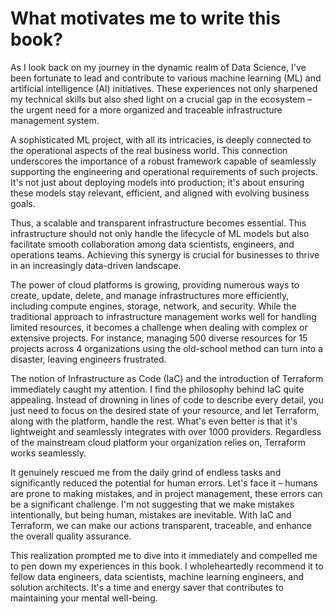 # What motivates me to write this book?

As I look back on my journey in the dynamic realm of Data Science, I've been fortunate to lead and contribute to various machine learning (ML) and artificial intelligence (AI) initiatives. These experiences not only sharpened my technical skills but also shed light on a crucial gap in the ecosystem – the urgent need for a more organized and traceable infrastructure management system.

A sophisticated ML project, with all its intricacies, is deeply connected to the operational aspects of the real business world. This connection underscores the importance of a robust framework capable of seamlessly supporting the engineering and operational requirements of such projects. It's not just about deploying models into production; it's about ensuring these models stay relevant, efficient, and aligned with evolving business goals.

Thus, a scalable and transparent infrastructure becomes essential. This infrastructure should not only handle the lifecycle of ML models but also facilitate smooth collaboration among data scientists, engineers, and operations teams. Achieving this synergy is crucial for businesses to thrive in an increasingly data-driven landscape.

The power of cloud platforms is growing, providing numerous ways to create, update, delete, and manage infrastructures more efficiently, including compute engines, storage, network, and security. While the traditional approach to infrastructure management works well for handling limited resources, it becomes a challenge when dealing with complex or extensive projects. For instance, managing 500 diverse resources for 15 projects across 4 organizations using the old-school method can turn into a disaster, leaving engineers frustrated.

The notion of Infrastructure as Code (IaC) and the introduction of Terraform immediately caught my attention. I find the philosophy behind IaC quite appealing. Instead of drowning in lines of code to describe every detail, you just need to focus on the desired state of your resource, and let Terraform, along with the platform, handle the rest. What's even better is that it's lightweight and seamlessly integrates with over 1000 providers. Regardless of the mainstream cloud platform your organization relies on, Terraform works seamlessly.

It genuinely rescued me from the daily grind of endless tasks and significantly reduced the potential for human errors. Let's face it – humans are prone to making mistakes, and in project management, these errors can be a significant challenge. I'm not suggesting that we make mistakes intentionally, but being human, mistakes are inevitable. With IaC and Terraform, we can make our actions transparent, traceable, and enhance the overall quality assurance.

This realization prompted me to dive into it immediately and compelled me to pen down my experiences in this book. I wholeheartedly recommend it to fellow data engineers, data scientists, machine learning engineers, and solution architects. It's a time and energy saver that contributes to maintaining your mental well-being.
